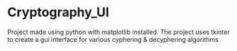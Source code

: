 # Cryptography_UI

Project made using python with matplotlib installed. The project uses tkinter to create a gui interface for various cyphering & decyphering algorithms
